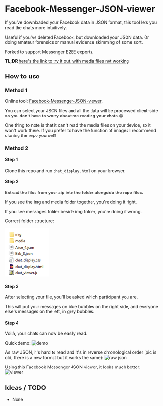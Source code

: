 # Facebook-Messenger-JSON-viewer
If you've downloaded your Facebook data in JSON format, this tool lets you read the chats more intuitively.

Useful if you've deleted Facebook, but downloaded your JSON data. Or doing amateur forensics or manual evidence skimming of some sort.

Forked to support Messenger E2EE exports.

**TL;DR** [here's the link to try it out, with media files not working](https://xiangyann.github.io/Facebook-Messenger-JSON-viewer/chat_display.html)

## How to use


### Method 1
Online tool: [Facebook-Messenger-JSON-viewer](https://xiangyann.github.io/Facebook-Messenger-JSON-viewer/chat_display.html).

You can select your JSON files and all the data will be processed client-side so you don't have to worry about me reading your chats 😁

One thing to note is that it can't read the media files on your device, so it won't work there. If you prefer to have the function of images I recommend cloning the repo yourself!



### Method 2
#### Step 1
Clone this repo and run `chat_display.html` on your browser.

#### Step 2
Extract the files from your zip into the folder alongside the repo files.

If you see the img and media folder together, you're doing it right.

If you see messages folder beside img folder, you're doing it wrong.

Correct folder structure:


![Correct structure](img/step2correct.png)

#### Step 3
After selecting your file, you'll be asked which participant you are.

This will put your messages on blue bubbles on the right side, and everyone else's messages on the left, in grey bubbles.

#### Step 4
Voilà, your chats can now be easily read.


Quick demo:
![demo](img/demo.gif)

As raw JSON, it's hard to read and it's in reverse chronological order (pic is old, there is a new format but it works the same):
![raw json](img/rawjson.png)

Using this Facebook Messenger JSON viewer, it looks much better:
![viewer](img/viewer.png)

## Ideas / TODO
* None
